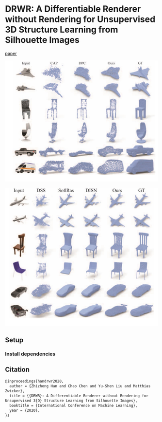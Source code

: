 # DRWR: A Differentiable Renderer without Rendering for Unsupervised 3D Structure Learning from Silhouette Images
[paper](https://arxiv.org/pdf/2007.06127.pdf)

![image-20210816154259662](overview\show1.png)

![image-20210816154311893](overview\show2.png)

## Setup

### Install dependencies


## Citation

```
@inproceedings{handrwr2020,
  author = {Zhizhong Han and Chao Chen and Yu-Shen Liu and Matthias Zwicker},
  title = {{DRWR}: A Differentiable Renderer without Rendering for Unsupervised 3{D} Structure Learning from Silhouette Images},
  booktitle = {International Conference on Machine Learning},
  year = {2020},
}s
```
